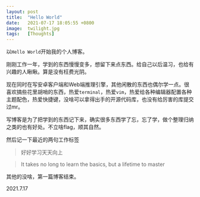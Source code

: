 ```yaml
---
layout: post
title:  "Hello World"
date:   2021-07-17 18:05:55 +0800
image:  twilight.jpg
tags:   [Thoughts]
---
```


以`Hello World`开始我的个人博客。

刚刚工作一年，学到的东西慢慢变多，想留下来点东西。给自己以后温习，也给有兴趣的人瞅瞅。算是没有枉费光阴。

现在同时在写安卓客户端和Web端推理引擎，其他闲散的东西也偶尔学一点。很喜欢搞些花里胡哨的东西，热爱`terminal`，热爱`vim`，热爱给各种编辑器配置各种主题配色，热爱快捷键，没啥可以拿得出手的开源代码库，也没有给厉害的库提交过mr。

写博客是为了把学到的东西记下来，确实很多东西学了忘，忘了学，做个整理归纳之类的也有好处。不立啥flag，顺其自然。

然后记一下最近的两句工作标签

> 好好学习天天向上

> It takes no long to learn the basics, but a lifetime to master

其他的没啥，第一篇博客结束。

2021.7.17

